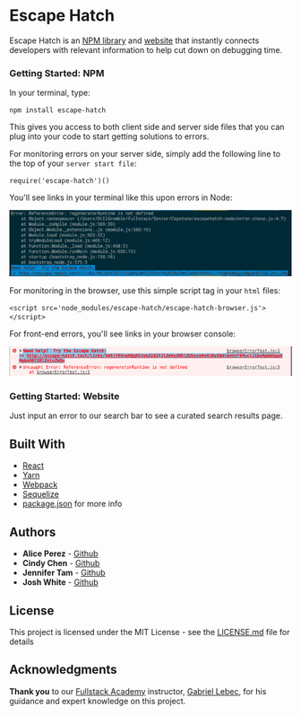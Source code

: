 # Escape Hatch

Escape Hatch is an [NPM library](https://www.npmjs.com/package/escape-hatch) and [website](http://escapehatch.herokuapp.com) that instantly connects developers with relevant information to help cut down on debugging time.

### Getting Started: NPM

In your terminal, type:
```
npm install escape-hatch
```

This gives you access to both client side and server side files that you can plug into your code to start getting solutions to errors.

For monitoring errors on your server side, simply add the following line to the top of your `server start file`:
  ```
  require('escape-hatch')()
  ```

You'll see links in your terminal like this upon errors in Node:

![backend image](/public/assets/backend-ss.png)

For monitoring in the browser, use this simple script tag in your `html` files:

  ```
  <script src='node_modules/escape-hatch/escape-hatch-browser.js'></script>
  ```

For front-end errors, you'll see links in your browser console:

![frontend image](/public/assets/frontend-ss.png)

### Getting Started: Website

Just input an error to our search bar to see a curated search results page.

## Built With

* [React](https://facebook.github.io/react/)
* [Yarn](https://yarnpkg.com/)
* [Webpack](https://webpack.github.io/)
* [Sequelize](http://docs.sequelizejs.com/)
* [package.json](/package.json) for more info

## Authors

* **Alice Perez** - [Github](https://github.com/aperez25)
* **Cindy Chen** - [Github](https://github.com/CindySchalit)
* **Jennifer Tam** - [Github](https://github.com/jenktam)
* **Josh White** - [Github](https://github.com/DillGromble)

## License

This project is licensed under the MIT License - see the [LICENSE.md](LICENSE.md) file for details

## Acknowledgments

**Thank you** to our [Fullstack Academy](https://github.com/FullstackAcademy) instructor, [Gabriel Lebec](https://github.com/glebec), for his guidance and expert knowledge on this project.
